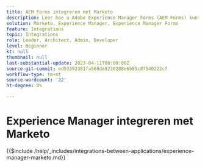 ```yaml
---
title: AEM Forms integreren met Marketo
description: Leer hoe u Adobe Experience Manager Forms (AEM Forms) kunt integreren met Marketo.
solution: Marketo, Experience Manager, Experience Manager Forms
feature: Integrations
topic: Integrations
role: Leader, Architect, Admin, Developer
level: Beginner
kt: null
thumbnail: null
last-substantial-update: 2023-04-11T00:00:00Z
source-git-commit: ed53392381fa568de8230288e6b85c87540222cf
workflow-type: tm+mt
source-wordcount: '22'
ht-degree: 0%

---
```



# Experience Manager integreren met Marketo

{{$include /help/_includes/integrations-between-applications/experience-manager-marketo.md}}

